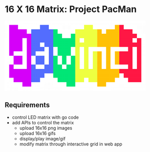 # 16 X 16 Matrix: Project PacMan

![davinci](logo.png)
## Requirements

- control LED matrix with go code
- add APIs to control the matrix
  - upload 16x16 png images
  - upload 16x16 gifs
  - display/play image/gif
  - modify matrix through interactive grid in web app
